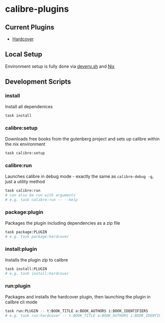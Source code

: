 # calibre-plugins

## Current Plugins

- [Hardcover](./plugins/hardcover/)

## Local Setup

Environment setup is fully done via [devenv.sh](https://devenv.sh) and [Nix](https://nixos.org)

## Development Scripts

### install

Install all dependenices

```bash
task install
```

### calibre:setup

Downloads free books from the gutenberg project and sets up calibre within the
nix environment

```bash
task calibre:setup
```

### calibre:run

Launches calibre in debug mode - exactly the same as `calibre-debug -g`, just a
utility method

```bash
task calibre:run
# can also be run with arguments
# e.g. task calibre:run -- --help
```

### package:plugin

Packages the plugin including dependencies as a zip file

```bash
task package:PLUGIN
# e.g. task package:hardcover
```

### install:plugin

Installs the plugin zip to calibre

```bash
task install:PLUGIN
# e.g. task install:hardcover
```

### run:plugin

Packages and installs the hardcover plugin, then launching the plugin in
calibre cli mode

```bash
task run:PLUGIN -- t:BOOK_TITLE a:BOOK_AUTHORS i:BOOK_IDENTIFIERS
# e.g. task run:hardcover -- t:BOOK_TITLE a:BOOK_AUTHORS i:BOOK_IDENTIFIERS
```
